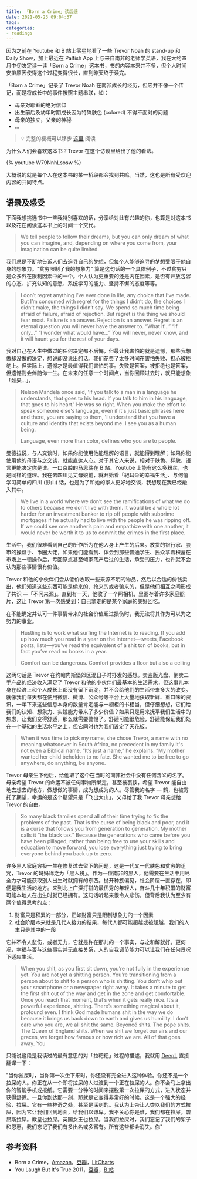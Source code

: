 ```yaml
---
title: 「Born a Crime」读后感
date: 2021-05-23 09:04:37
tags:
categories:
- readings
---
```


因为之前在 Youtube 和 B 站上零星地看了一些 Trevor Noah 的 stand-up 和 Daily Show，加上最近在 Palfish App 上与来自南非的老师学英语，我在大约四月中旬决定读一读「Born a Crime」这本书，书的内容本来并不多，但个人时间安排原因使得这个过程变得很长，直到昨天终于读完。

「Born a Crime」记录了 Trevor Noah 在南非成长的经历，但它并不像一个传记，而是将成长中的事件按照主题串联，如：

* 母亲对耶稣的绝对信仰
* 出生前后及幼年时期成长因为特殊肤色 (colored) 不得不面对的问题
* 母亲的独立，父亲的神秘
* ...

> 💡 完整的梗概可以移步 [这里](https://www.litcharts.com/lit/born-a-crime/summary) 阅读

为什么人们会喜欢这本书？Trevor 在这个访谈里给出了他的看法。

{% youtube W79NnhLsosw %}

大概说的就是每个人在这本书的某一桥段都会找到共鸣。当然，这也是所有受欢迎内容的共同特点。

## 语录及感受

下面我想挑选书中一些我特别喜欢的话，分享给对此有兴趣的你，也算是对这本书以及花在阅读这本书上的时间一个交代。

> We tell people to follow their dreams, but you can only dream of what you can imagine, and, depending on where you come from, your imagination can be quite limited.

我们总是不断地告诉人们去追寻自己的梦想，但每个人能够追寻的梦想受限于他自身的想象力。"贫穷限制了我的想象力" 算是这句话的一个具体例子，不过贫穷只是众多外在限制因素中的一个。个人认为更重要的还是内在因素，是否有开放包容的心态、扩充认知的意愿、系统学习的能力、坚持不懈的态度等等。

> I don’t regret anything I’ve ever done in life, any choice that I’ve made. But I’m consumed with regret for the things I didn’t do, the choices I didn’t make, the things I didn’t say. We spend so much time being afraid of failure, afraid of rejection. But regret is the thing we should fear most. Failure is an answer. Rejection is an answer. Regret is an eternal question you will never have the answer to. “What if…” “If only…” “I wonder what would have…” You will never, never know, and it will haunt you for the rest of your days.

我对自己在人生中做过的任何决定都不后悔，但最让我害怕的就是遗憾，那些我想做却没做的决定，想说却没说出的话。我们花费了太多时间在害怕失败、担心被拒绝上。但实际上，遗憾才是最值得我们害怕的事。失败是答案，被拒绝也是答案，但遗憾则会伴随你一生。在未来的任意一个时间点，当你回顾过去时，就只能想象「如果...」。

> Nelson Mandela once said, 'If you talk to a man in a language he understands, that goes to his head. If you talk to him in his language, that goes to his heart.' He was so right. When you make the effort to speak someone else's language, even if it's just basic phrases here and there, you are saying to them, 'I understand that you have a culture and identity that exists beyond me. I see you as a human being.
>
> Language, even more than color, defines who you are to people.

曼德拉说，与人交谈时，如果你能使用他能理解的语言，就能得到理解；如果你能使用他的母语与之交谈，就能直达人心。对于其它人来说，相对于肤色、样貌，语言更能决定你是谁。一口京腔的马思瑞在 B 站、Youtube 上能有这么多粉丝，也是同样的道理。我在去四川见丈母娘前，就开始看「耙耳朵的幸福生活」、与何僖学习简单的四川 (彭山) 话，也是为了和她的家人更好地交谈，我想现在我已经融入其中。

> We live in a world where we don’t see the ramifications of what we do to others because we don’t live with them. It would be a whole lot harder for an investment banker to rip off people with subprime mortgages if he actually had to live with the people he was ripping off. If we could see one another’s pain and empathize with one another, it would never be worth it to us to commit the crimes in the first place.

生活中，我们很难看到自己的所作所为在他人身上产生的后果。放贷的银行家、股市的操盘手、币圈大佬，如果他们能看到、体会到那些普通学生、民众拿着积蓄在市场上一顿操作后，亏回原点甚至倾家荡产后过的生活，承受的压力，也许就不会认为那些事情很有价值。

Trevor 和他的小伙伴们会从低价收取一些来源不明的物品，然后以合适的价钱卖出，他们知道这些东西可能是偷来的、抢来的或者骗来的，但是他们相互之间形成了共识 —「不问来源」。直到有一天，他收了一个照相机，里面存着许多家庭照片，这让 Trevor 第一次感受到：自己拿走的是某个家庭的美好回忆。

在不能确定并认可一件事情带来的社会价值超过损伤时，我无法将其作为可以为之努力的事业。

> Hustling is to work what surfing the Internet is to reading. If you add up how much you read in a year on the Internet—tweets, Facebook posts, lists—you’ve read the equivalent of a shit ton of books, but in fact you’ve read no books in a year.
>
> Comfort can be dangerous. Comfort provides a floor but also a ceiling

这两句话是 Trevor 在约翰内斯堡郊区混日子时抒发的感想。卖盗版光盘、倒卖二手产品的经济收入满足了 Trevor 和他的小伙伴们最基本的生活需求，但这事儿本身在经济上和个人成长上都没有留下沉淀，并不会给他们的生活带来多大的改变。就像我们每天都在使用微信、微博、公众号等平台上大量地获取新鲜、重口味的资讯，一年下来这些信息本身的数量肯定能与一橱柜的书相当，但仔细想想，它们给我们的认知、想象力、实践能力带来了多少价值？如果只是用来抚平我们生活中的焦虑，让我们变得舒适，那么就需要警惕了。舒适可能很危险，舒适能保证我们处在一个基础的生活水平之上，但它同时也为我们设定了天花板。

> When it was time to pick my name, she chose Trevor, a name with no meaning whatsoever in South Africa, no precedent in my family It's not even a Biblical name. “It’s just a name,” he explains. “My mother wanted her child beholden to no fate. She wanted me to be free to go anywhere, do anything, be anyone.

Trevor 母亲生下他后，给他取了这个在当时的南非社会中没有任何含义的名字。母亲希望 Trevor 的命运不被任何事物所绑定，甚至被裹挟，希望 Trevor 能自由地去想去的地方，做想做的事情，成为想成为的人。尽管我的名字 — 鹤，也被寄托了期望，幸运的是这个期望只是「飞出大山」，父母给了我 Trevor 母亲想给 Trevor 的自由。

> So many black families spend all of their time trying to fix the problems of the past. That is the curse of being black and poor, and it is a curse that follows you from generation to generation. My mother calls it “the black tax.” Because the generations who came before you have been pillaged, rather than being free to use your skills and education to move forward, you lose everything just trying to bring everyone behind you back up to zero.

许多黑人家庭穷极一生在修复过去留下的问题，这是一代又一代肤色和贫穷的诅咒，Trevor 的妈妈称之为「黑人税」。作为一位南非的黑人，他需要在生活中用尽全力才可能获取别人出生时就拥有的东西。抛开种族偏见，社会阶层一直存在，即便是我生活的地方。来到北上广深打拼的最优秀的年轻人，奋斗几十年积累的财富可能本地人在出生时就已经拥有。这句话听起来很令人悲伤，但背后我认为至少有两个值得思考的点：

1. 财富只是积累的一部分，正如财富只是限制想象力的一个因素
2. 社会阶层本来就是几代人接力的结果，每代人都可能超越或被超越，我们的人生只是其中的一段

它并不令人悲伤，或者无力，它就是杵在那儿的一个事实，与之和解就好。更何况，幸福与否与这些事实并无直接关系，人的自我调节能力可以让我们在任何景况下适应生活。

> When you shit, as you first sit down, you’re not fully in the experience yet. You are not yet a shitting person. You’re transitioning from a person about to shit to a person who is shitting. You don’t whip out your smartphone or a newspaper right away. It takes a minute to get the first shit out of the way and get in the zone and get comfortable. Once you reach that moment, that’s when it gets really nice. It’s a powerful experience, shitting. There’s something magical about it, profound even. I think God made humans shit in the way we do because it brings us back down to earth and gives us humility. I don’t care who you are, we all shit the same. Beyoncé shits. The pope shits. The Queen of England shits. When we shit we forget our airs and our graces, we forget how famous or how rich we are. All of that goes away. You

只能说这段是我读过的最有意思的对「拉粑粑」过程的描述，我就用 [DeepL](https://www.deepl.com/en/translator) 直接翻译一下：

"当你拉屎时，当你第一次坐下来时，你还没有完全进入这种体验。你还不是一个拉屎的人。你正在从一个即将拉屎的人过渡到一个正在拉屎的人。你不会马上拿出你的智能手机或报纸。它需要一分钟的时间来摆脱第一次拉屎的方式，进入状态并获得舒适。一旦你到达那一刻，那就是它变得非常好的时候。这是一个强大的经验，拉屎。它有一些神奇之处，甚至是深刻的。我认为上帝让人类以我们的方式拉屎，因为它让我们回到地面，给我们以谦卑。我不关心你是谁，我们都在拉屎。碧昂斯拉屎。教皇也拉屎。英国女王也拉屎。当我们拉屎时，我们忘记了我们的架子和恩惠，我们忘记了我们有多出名或多富有。所有这些都会消失。你"

## 参考资料

* Born a Crime，[Amazon](https://www.amazon.com/Born-Crime-Stories-African-Childhood-ebook/dp/B01DHWACVY)，[豆瓣](https://book.douban.com/subject/26907961/)，[LitCharts](https://www.litcharts.com/lit/born-a-crime/summary)
* You Laugh But It's True 2011，[豆瓣](https://movie.douban.com/subject/21332484/)，[B 站](https://www.bilibili.com/video/av23507587)

